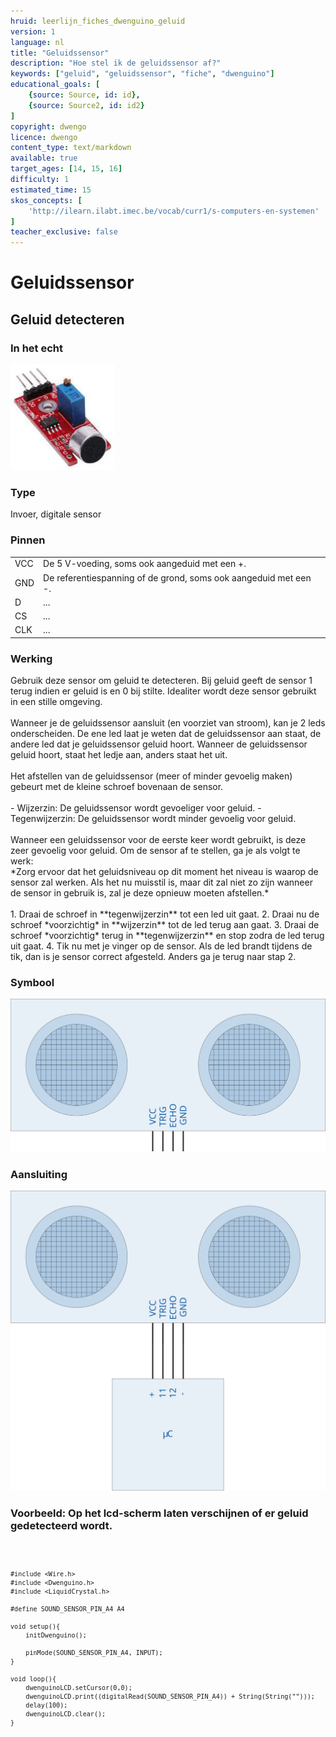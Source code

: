 ```yaml
---
hruid: leerlijn_fiches_dwenguino_geluid
version: 1
language: nl
title: "Geluidssensor"
description: "Hoe stel ik de geluidssensor af?"
keywords: ["geluid", "geluidssensor", "fiche", "dwenguino"]
educational_goals: [
    {source: Source, id: id}, 
    {source: Source2, id: id2}
]
copyright: dwengo
licence: dwengo
content_type: text/markdown
available: true
target_ages: [14, 15, 16]
difficulty: 1
estimated_time: 15
skos_concepts: [
    'http://ilearn.ilabt.imec.be/vocab/curr1/s-computers-en-systemen'
]
teacher_exclusive: false
---
```


<div class="dwengo_content fiche">
    <h1 class="title">Geluidssensor</h1>
    <h2 class="subtitle">Geluid detecteren</h2>
    <div class="items">
        <div class="info_item item">
            <h3 class="info_item_title">In het echt</h3>
            <p class="info_item_content">
                <img src="img/geluidssensor.png" alt="Een afbeelding van een geluidssensor." title="Een afbeelding van de geluidssensor."></img>
            </p>
        </div>
        <div class="info_item item">
            <h3 class="info_item_title">Type</h3>
            <p class="info_item_content">
                Invoer, digitale sensor 
            </p>
        </div>
        <div class="info_item item">
            <h3 class="info_item_title">Pinnen</h3>
            <p class="info_item_content">
                <table>
                    <tr><td>VCC</td><td>De 5 V-voeding, soms ook aangeduid met een +.</td></tr>
                    <tr><td>GND</td><td>De referentiespanning of de grond, soms ook aangeduid met een -.</td></tr>
                    <tr><td>D</td><td>...</td></tr>
                    <tr><td>CS</td><td>...</td></tr>
                    <tr><td>CLK</td><td>...</td></tr>
                </table>
            </p>
        </div>
        <div class="info_item item">
            <h3 class="info_item_title">Werking</h3>
            <p class="info_item_content">
                Gebruik deze sensor om geluid te detecteren. Bij geluid geeft de sensor 1 terug indien er geluid is en 0 bij stilte. Idealiter wordt deze sensor gebruikt in een stille omgeving.<br>
                <br>
                Wanneer je de geluidssensor aansluit (en voorziet van stroom), kan je 2 leds onderscheiden. De ene led laat je weten dat de geluidssensor aan staat, de andere led dat je geluidssensor geluid hoort. Wanneer de geluidssensor geluid hoort, staat het ledje aan, anders staat het uit.<br>
                <br>
                Het afstellen van de geluidssensor (meer of minder gevoelig maken) gebeurt met de kleine schroef bovenaan de sensor.<br>
                <br>
                - Wijzerzin: De geluidssensor wordt gevoeliger voor geluid.
                - Tegenwijzerzin: De geluidssensor wordt minder gevoelig voor geluid.<br>
                <br>
                Wanneer een geluidssensor voor de eerste keer wordt gebruikt, is deze zeer gevoelig voor geluid. Om de sensor af te stellen, ga je als volgt te werk:<br>
                *Zorg ervoor dat het geluidsniveau op dit moment het niveau is waarop de sensor zal werken. Als het nu muisstil is, maar dit zal niet zo zijn wanneer de sensor in gebruik is, zal je deze opnieuw moeten afstellen.*<br>
                <br>
                1. Draai de schroef in **tegenwijzerzin** tot een led uit gaat.
                2. Draai nu de schroef *voorzichtig* in **wijzerzin** tot de led terug aan gaat.
                3. Draai de schroef *voorzichtig* terug in **tegenwijzerzin** en stop zodra de led terug uit gaat.
                4. Tik nu met je vinger op de sensor. Als de led brandt tijdens de tik, dan is je sensor correct afgesteld. Anders ga je terug naar stap 2. 
            </p>
        </div>
        <div class="info_item item">
            <h3 class="info_item_title">Symbool</h3>
            <p class="info_item_content">
                <img src="img/icon.svg" title="LED symbool">
            </p>
        </div>
        <div class="info_item item">
            <h3 class="info_item_title">Aansluiting</h3>
            <p class="info_item_content">
                <img src="img/connection.svg" title="LED aansluiting" >
            </p>
        </div>
        <div class="example_item item">
            <h3 class="example_item_title">Voorbeeld: Op het lcd-scherm laten verschijnen of er geluid gedetecteerd wordt.</h3>
            <p class="example_item_content">
<pre>
<code class="language-arduino">
    
    #include <Wire.h>
    #include <Dwenguino.h>
    #include <LiquidCrystal.h>

    #define SOUND_SENSOR_PIN_A4 A4

    void setup(){
        initDwenguino();

        pinMode(SOUND_SENSOR_PIN_A4, INPUT);
    }

    void loop(){
        dwenguinoLCD.setCursor(0,0);
        dwenguinoLCD.print((digitalRead(SOUND_SENSOR_PIN_A4)) + String(String("")));
        delay(100);
        dwenguinoLCD.clear();
    }
</code>
</pre> 
            </p>
        </div>
    </div>
</div>



